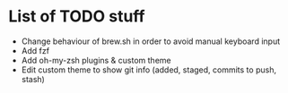 # List of TODO stuff

- Change behaviour of brew.sh in order to avoid manual keyboard input
- Add fzf
- Add oh-my-zsh plugins & custom theme
- Edit custom theme to show git info (added, staged, commits to push, stash)

